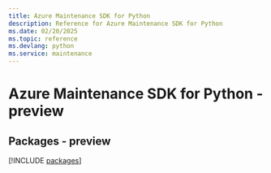 ```yaml
---
title: Azure Maintenance SDK for Python
description: Reference for Azure Maintenance SDK for Python
ms.date: 02/20/2025
ms.topic: reference
ms.devlang: python
ms.service: maintenance
---
```

# Azure Maintenance SDK for Python - preview
## Packages - preview
[!INCLUDE [packages](maintenance-index.md)]